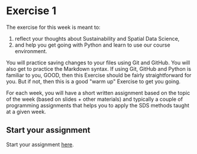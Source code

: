 <!-- #region -->
# Exercise 1

The exercise for this week is meant to:
  
1. reflect your thoughts about Sustainability and Spatial Data Science,
2. and help you get going with Python and learn to use our course environment.  
  
You will practice saving changes to your files using Git and GitHub. You will also get to practice the Markdown syntax. If using Git, GitHub and Python is familiar to you, GOOD, then this Exercise should be fairly straightforward for you. But if not, then this is a good "warm up" Exercise to get you going.

For each week, you will have a short written assignment based on the topic of the
week (based on slides + other materials) and typically a couple of programming assignments that helps you to apply the SDS methods taught at a given week. 

## Start your assignment

Start your assignment [here](Exercise-1.ipynb).
<!-- #endregion -->
